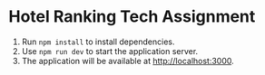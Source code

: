 # Hotel Ranking Tech Assignment

1. Run `npm install` to install dependencies.
2. Use `npm run dev` to start the application server.
3. The application will be available at [http://localhost:3000](http://localhost:3000).
